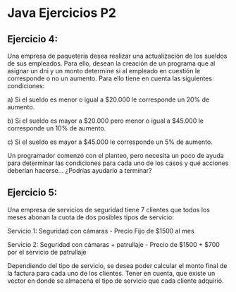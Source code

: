 # Java Ejercicios P2

## Ejercicio 4:
Una empresa de paquetería desea realizar una actualización de los sueldos de sus empleados. Para ello, desean la creación de un programa que al asignar un dni y un monto determine si al empleado en cuestión le corresponde o no un aumento. Para ello tiene en cuenta las siguientes condiciones:

a) Si el sueldo es menor o igual a $20.000 le corresponde un 20% de aumento.

b) Si el sueldo es mayor a $20.000 pero menor o igual a $45.000 le corresponde un 10% de aumento.

c) Si el sueldo es mayor a $45.000 le corresponde un 5% de aumento.

Un programador comenzó con el planteo, pero necesita un poco de ayuda para determinar las condiciones para cada uno de los casos y qué acciones deberían hacerse... ¿Podrías ayudarlo a terminar?

## Ejercicio 5:
Una empresa de servicios de seguridad tiene 7 clientes que todos los meses abonan la cuota de dos posibles tipos de servicio:

Servicio 1: Seguridad con cámaras - Precio Fijo de $1500 al mes

Servicio 2: Seguridad con cámaras + patrullaje - Precio de $1500 + $700 por el servicio de patrullaje

Dependiendo del tipo de servicio, se desea poder calcular el monto final de la factura para cada uno de los clientes. Tener en cuenta, que existe un vector en donde se almacena el tipo de servicio que cada cliente adquirió.

